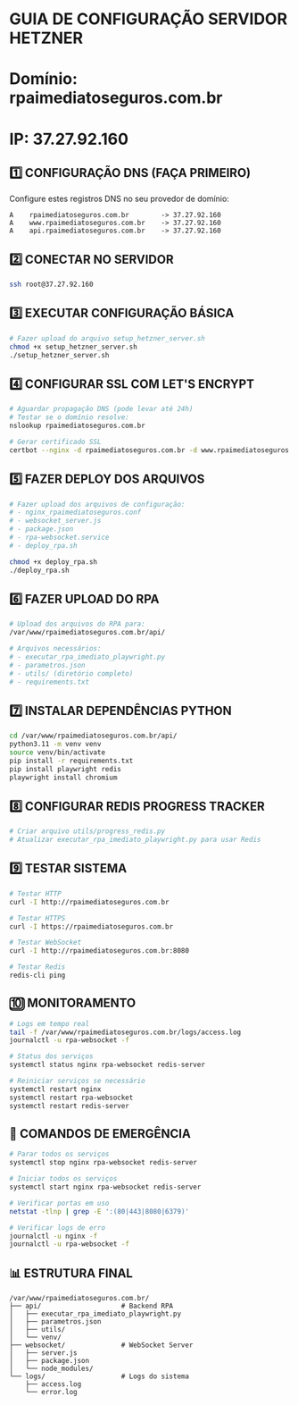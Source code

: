 # GUIA DE CONFIGURAÇÃO SERVIDOR HETZNER
# Domínio: rpaimediatoseguros.com.br
# IP: 37.27.92.160

## 1️⃣ CONFIGURAÇÃO DNS (FAÇA PRIMEIRO)
Configure estes registros DNS no seu provedor de domínio:

```
A    rpaimediatoseguros.com.br        -> 37.27.92.160
A    www.rpaimediatoseguros.com.br    -> 37.27.92.160
A    api.rpaimediatoseguros.com.br    -> 37.27.92.160
```

## 2️⃣ CONECTAR NO SERVIDOR
```bash
ssh root@37.27.92.160
```

## 3️⃣ EXECUTAR CONFIGURAÇÃO BÁSICA
```bash
# Fazer upload do arquivo setup_hetzner_server.sh
chmod +x setup_hetzner_server.sh
./setup_hetzner_server.sh
```

## 4️⃣ CONFIGURAR SSL COM LET'S ENCRYPT
```bash
# Aguardar propagação DNS (pode levar até 24h)
# Testar se o domínio resolve:
nslookup rpaimediatoseguros.com.br

# Gerar certificado SSL
certbot --nginx -d rpaimediatoseguros.com.br -d www.rpaimediatoseguros.com.br
```

## 5️⃣ FAZER DEPLOY DOS ARQUIVOS
```bash
# Fazer upload dos arquivos de configuração:
# - nginx_rpaimediatoseguros.conf
# - websocket_server.js
# - package.json
# - rpa-websocket.service
# - deploy_rpa.sh

chmod +x deploy_rpa.sh
./deploy_rpa.sh
```

## 6️⃣ FAZER UPLOAD DO RPA
```bash
# Upload dos arquivos do RPA para:
/var/www/rpaimediatoseguros.com.br/api/

# Arquivos necessários:
# - executar_rpa_imediato_playwright.py
# - parametros.json
# - utils/ (diretório completo)
# - requirements.txt
```

## 7️⃣ INSTALAR DEPENDÊNCIAS PYTHON
```bash
cd /var/www/rpaimediatoseguros.com.br/api/
python3.11 -m venv venv
source venv/bin/activate
pip install -r requirements.txt
pip install playwright redis
playwright install chromium
```

## 8️⃣ CONFIGURAR REDIS PROGRESS TRACKER
```bash
# Criar arquivo utils/progress_redis.py
# Atualizar executar_rpa_imediato_playwright.py para usar Redis
```

## 9️⃣ TESTAR SISTEMA
```bash
# Testar HTTP
curl -I http://rpaimediatoseguros.com.br

# Testar HTTPS
curl -I https://rpaimediatoseguros.com.br

# Testar WebSocket
curl -I http://rpaimediatoseguros.com.br:8080

# Testar Redis
redis-cli ping
```

## 🔟 MONITORAMENTO
```bash
# Logs em tempo real
tail -f /var/www/rpaimediatoseguros.com.br/logs/access.log
journalctl -u rpa-websocket -f

# Status dos serviços
systemctl status nginx rpa-websocket redis-server

# Reiniciar serviços se necessário
systemctl restart nginx
systemctl restart rpa-websocket
systemctl restart redis-server
```

## 🚨 COMANDOS DE EMERGÊNCIA
```bash
# Parar todos os serviços
systemctl stop nginx rpa-websocket redis-server

# Iniciar todos os serviços
systemctl start nginx rpa-websocket redis-server

# Verificar portas em uso
netstat -tlnp | grep -E ':(80|443|8080|6379)'

# Verificar logs de erro
journalctl -u nginx -f
journalctl -u rpa-websocket -f
```

## 📊 ESTRUTURA FINAL
```
/var/www/rpaimediatoseguros.com.br/
├── api/                    # Backend RPA
│   ├── executar_rpa_imediato_playwright.py
│   ├── parametros.json
│   ├── utils/
│   └── venv/
├── websocket/              # WebSocket Server
│   ├── server.js
│   ├── package.json
│   └── node_modules/
└── logs/                   # Logs do sistema
    ├── access.log
    └── error.log
```






























